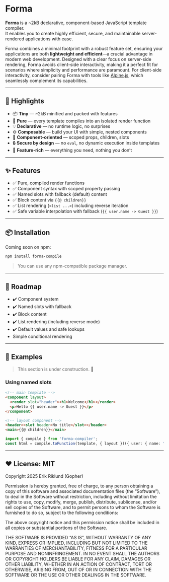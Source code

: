# Forma

**Forma** is a ~2kB declarative, component-based JavaScript template compiler.  
It enables you to create highly efficient, secure, and maintainable server-rendered applications with ease.

Forma combines a minimal footprint with a robust feature set, ensuring your applications are both **lightweight and efficient**—a crucial advantage in modern web development. Designed with a clear focus on server-side rendering, Forma avoids client-side interactivity, making it a perfect fit for scenarios where simplicity and performance are paramount. For client-side interactivity, consider pairing Forma with tools like [Alpine.js](https://alpinejs.dev/), which seamlessly complement its capabilities.

---

## 🔦 Highlights

- 📦 **Tiny** — ~2kB minified and packed with features  
- 🧼 **Pure** — every template compiles into an isolated render function  
- 💡 **Declarative** — no runtime logic, no surprises  
- ⚙️ **Composable** — build your UI with simple, nested components  
- 🧩 **Component-oriented** — scoped props, children, slots  
- 🔒 **Secure by design** — no `eval`, no dynamic execution inside templates  
- 🚀 **Feature-rich** — everything you need, nothing you don’t  

---

## ✨ Features

- ✅ Pure, compiled render functions  
- ✅ Component syntax with scoped property passing  
- ✅ Named slots with fallback (default) content  
- ✅ Block content via `{{@ children}}`  
- ✅ List rendering (`<list ...>`) including reverse iteration  
- ✅ Safe variable interpolation with fallback (`{{ user.name -> Guest }}`)  

---

## 📦 Installation

Coming soon on npm:  
```bash
npm install forma-compile
```

> You can use any npm-compatible package manager.

---

## 🚧 Roadmap

- ✔️ Component system  
- ✔️ Named slots with fallback  
- ✔️ Block content  
- ✔️ List rendering (including reverse mode)
- ✔️ Default values and safe lookups  
- Simple conditional rendering

---

## 🧪 Examples

>This section is under construction. 🚧

### Using named slots

```html
<!-- main template -->
<component layout>
  <render slot="header"><h1>Welcome</h1></render>
  <p>Hello {{ user.name -> Guest }}</p>
</component>
```

```html
<!-- layout component -->
<header><slot header>No title</slot></header>
<main>{{@ children}}</main>
```

```ts
import { compile } from 'forma-compiler';
const html = compile.toFunction(template, { layout })({ user: { name: "Forma" } });
```

---

## ❤️ License: MIT

Copyright 2025 Erik Riklund (Gopher)

Permission is hereby granted, free of charge, to any person obtaining a copy of this software and associated documentation files (the “Software”), to deal in the Software without restriction, including without limitation the rights to use, copy, modify, merge, publish, distribute, sublicense, and/or sell copies of the Software, and to permit persons to whom the Software is furnished to do so, subject to the following conditions:

The above copyright notice and this permission notice shall be included in all copies or substantial portions of the Software.

THE SOFTWARE IS PROVIDED “AS IS”, WITHOUT WARRANTY OF ANY KIND, EXPRESS OR IMPLIED, INCLUDING BUT NOT LIMITED TO THE WARRANTIES OF MERCHANTABILITY, FITNESS FOR A PARTICULAR PURPOSE AND NONINFRINGEMENT. IN NO EVENT SHALL THE AUTHORS OR COPYRIGHT HOLDERS BE LIABLE FOR ANY CLAIM, DAMAGES OR OTHER LIABILITY, WHETHER IN AN ACTION OF CONTRACT, TORT OR OTHERWISE, ARISING FROM, OUT OF OR IN CONNECTION WITH THE SOFTWARE OR THE USE OR OTHER DEALINGS IN THE SOFTWARE.